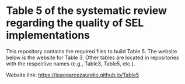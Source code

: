 # Table 5 of the systematic review regarding the quality of SEL implementations

This repository contains the required files to build Table 5. The website below is the website for Table 3. Other tables are located in repositories with the respective names (e.g., Table3, Table5, etc.).

Website link: https://joaogarcezaurelio.github.io/Table5
